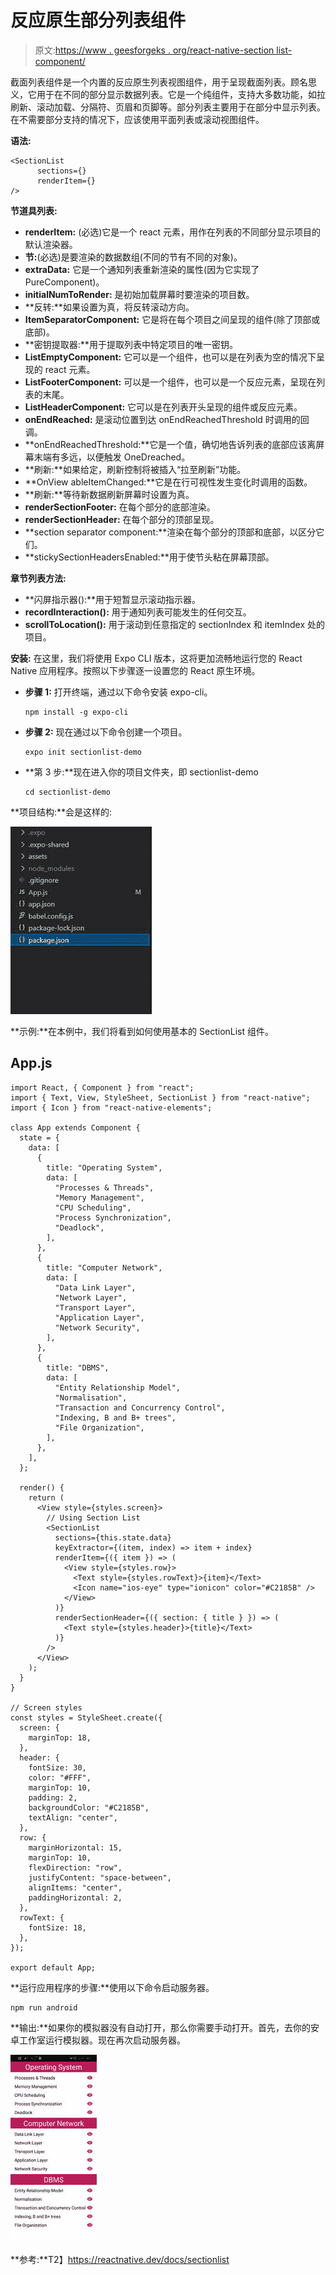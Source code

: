 # 反应原生部分列表组件

> 原文:[https://www . geesforgeks . org/react-native-section list-component/](https://www.geeksforgeeks.org/react-native-sectionlist-component/)

截面列表组件是一个内置的反应原生列表视图组件，用于呈现截面列表。顾名思义，它用于在不同的部分显示数据列表。它是一个纯组件，支持大多数功能，如拉刷新、滚动加载、分隔符、页眉和页脚等。部分列表主要用于在部分中显示列表。在不需要部分支持的情况下，应该使用平面列表或滚动视图组件。

**语法:**

```
<SectionList
      sections={}
      renderItem={}
/>
```

**节道具列表:**

*   **renderItem:** (必选)它是一个 react 元素，用作在列表的不同部分显示项目的默认渲染器。
*   **节:**(必选)是要渲染的数据数组(不同的节有不同的对象)。
*   **extraData:** 它是一个通知列表重新渲染的属性(因为它实现了 PureComponent)。
*   **initialNumToRender:** 是初始加载屏幕时要渲染的项目数。
*   **反转:**如果设置为真，将反转滚动方向。
*   **ItemSeparatorComponent:** 它是将在每个项目之间呈现的组件(除了顶部或底部)。
*   **密钥提取器:**用于提取列表中特定项目的唯一密钥。
*   **ListEmptyComponent:** 它可以是一个组件，也可以是在列表为空的情况下呈现的 react 元素。
*   **ListFooterComponent:** 可以是一个组件，也可以是一个反应元素，呈现在列表的末尾。
*   **ListHeaderComponent:** 它可以是在列表开头呈现的组件或反应元素。
*   **onEndReached:** 是滚动位置到达 onEndReachedThreshold 时调用的回调。
*   **onEndReachedThreshold:**它是一个值，确切地告诉列表的底部应该离屏幕末端有多远，以便触发 OneDreached。
*   **刷新:**如果给定，刷新控制将被插入“拉至刷新”功能。
*   **OnView ableItemChanged:**它是在行可视性发生变化时调用的函数。
*   **刷新:**等待新数据刷新屏幕时设置为真。
*   **renderSectionFooter:** 在每个部分的底部渲染。
*   **renderSectionHeader:** 在每个部分的顶部呈现。
*   **section separator component:**渲染在每个部分的顶部和底部，以区分它们。
*   **stickySectionHeadersEnabled:**用于使节头粘在屏幕顶部。

**章节列表方法:**

*   **闪屏指示器():**用于短暂显示滚动指示器。
*   **recordInteraction():** 用于通知列表可能发生的任何交互。
*   **scrollToLocation():** 用于滚动到任意指定的 sectionIndex 和 itemIndex 处的项目。

**安装:** 在这里，我们将使用 Expo CLI 版本，这将更加流畅地运行您的 React Native 应用程序。按照以下步骤逐一设置您的 React 原生环境。

*   **步骤 1:** 打开终端，通过以下命令安装 expo-cli。

    ```
    npm install -g expo-cli
    ```

*   **步骤 2:** 现在通过以下命令创建一个项目。

    ```
    expo init sectionlist-demo
    ```

*   **第 3 步:**现在进入你的项目文件夹，即 sectionlist-demo

    ```
    cd sectionlist-demo
    ```

**项目结构:**会是这样的:

![](img/47766363b667bedf3f58a09a44c87a64.png)

**示例:**在本例中，我们将看到如何使用基本的 SectionList 组件。

## App.js

```
import React, { Component } from "react";
import { Text, View, StyleSheet, SectionList } from "react-native";
import { Icon } from "react-native-elements";

class App extends Component {
  state = {
    data: [
      {
        title: "Operating System",
        data: [
          "Processes & Threads",
          "Memory Management",
          "CPU Scheduling",
          "Process Synchronization",
          "Deadlock",
        ],
      },
      {
        title: "Computer Network",
        data: [
          "Data Link Layer",
          "Network Layer",
          "Transport Layer",
          "Application Layer",
          "Network Security",
        ],
      },
      {
        title: "DBMS",
        data: [
          "Entity Relationship Model",
          "Normalisation",
          "Transaction and Concurrency Control",
          "Indexing, B and B+ trees",
          "File Organization",
        ],
      },
    ],
  };

  render() {
    return (
      <View style={styles.screen}>
        // Using Section List
        <SectionList
          sections={this.state.data}
          keyExtractor={(item, index) => item + index}
          renderItem={({ item }) => (
            <View style={styles.row}>
              <Text style={styles.rowText}>{item}</Text>
              <Icon name="ios-eye" type="ionicon" color="#C2185B" />
            </View>
          )}
          renderSectionHeader={({ section: { title } }) => (
            <Text style={styles.header}>{title}</Text>
          )}
        />
      </View>
    );
  }
}

// Screen styles
const styles = StyleSheet.create({
  screen: {
    marginTop: 18,
  },
  header: {
    fontSize: 30,
    color: "#FFF",
    marginTop: 10,
    padding: 2,
    backgroundColor: "#C2185B",
    textAlign: "center",
  },
  row: {
    marginHorizontal: 15,
    marginTop: 10,
    flexDirection: "row",
    justifyContent: "space-between",
    alignItems: "center",
    paddingHorizontal: 2,
  },
  rowText: {
    fontSize: 18,
  },
});

export default App;
```

**运行应用程序的步骤:**使用以下命令启动服务器。

```
npm run android
```

**输出:**如果你的模拟器没有自动打开，那么你需要手动打开。首先，去你的安卓工作室运行模拟器。现在再次启动服务器。

![](img/de3f65b8e087febfdad3a036d58915b7.png)

**参考:**T2】https://reactnative.dev/docs/sectionlist